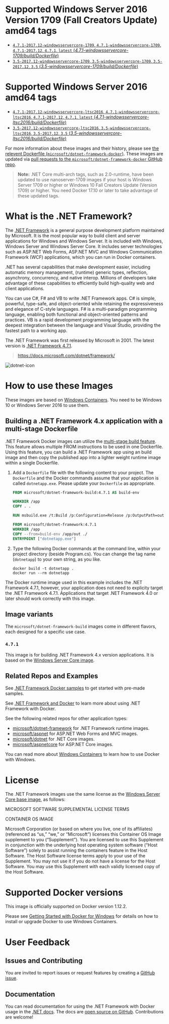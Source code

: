 # Supported Windows Server 2016 Version 1709 (Fall Creators Update) amd64 tags

- [`4.7.1-2017.12-windowsservercore-1709`, `4.7.1-windowsservercore-1709`, `4.7.1-2017.12`, `4.7.1`, `latest` (*4.7.1-windowsservercore-1709/build/Dockerfile*)](https://github.com/Microsoft/dotnet-framework-docker/blob/master/4.7.1-windowsservercore-1709/build/Dockerfile)
- [`3.5-2017.12-windowsservercore-1709`, `3.5-windowsservercore-1709`, `3.5-2017.12`, `3.5` (*3.5-windowsservercore-1709/build/Dockerfile*)](https://github.com/Microsoft/dotnet-framework-docker/blob/master/3.5-windowsservercore-1709/build/Dockerfile)

# Supported Windows Server 2016 amd64 tags

- [`4.7.1-2017.12-windowsservercore-ltsc2016`, `4.7.1-windowsservercore-ltsc2016`, `4.7.1-2017.12`, `4.7.1`, `latest` (*4.7.1-windowsservercore-ltsc2016/build/Dockerfile*)](https://github.com/Microsoft/dotnet-framework-docker/blob/master/4.7.1-windowsservercore-ltsc2016/build/Dockerfile)
- [`3.5-2017.12-windowsservercore-ltsc2016`, `3.5-windowsservercore-ltsc2016`, `3.5-2017.12`, `3.5` (*3.5-windowsservercore-ltsc2016/build/Dockerfile*)](https://github.com/Microsoft/dotnet-framework-docker/blob/master/3.5-windowsservercore-ltsc2016/build/Dockerfile)

For more information about these images and their history, please see [the relevent Dockerfile (`microsoft/dotnet-framework-docker`)](https://github.com/microsoft/dotnet-framework-docker/search?utf8=%E2%9C%93&q=FROM&type=Code). These images are updated via [pull requests to the `microsoft/dotnet-framework-docker` GitHub repo](https://github.com/microsoft/dotnet-framework-docker/pulls?utf8=%E2%9C%93&q=).

>**Note:** .NET Core multi-arch tags, such as 2.0-runtime, have been updated to use nanoserver-1709 images if your host is Windows Server 1709 or higher or Windows 10 Fall Creators Update (Version 1709) or higher. You need Docker 17.10 or later to take advantage of these updated tags.

# What is the .NET Framework?

The [.NET Framework](https://www.microsoft.com/net/framework) is a general purpose development platform maintained by Microsoft. It is the most popular way to build client and server applications for Windows and Windows Server. It is included with Windows, Windows Server and Windows Server Core. It includes server technologies such as ASP.NET Web Forms, ASP.NET MVC and Windows Communication Framework (WCF) applications, which you can run in Docker containers.

.NET has several capabilities that make development easier, including automatic memory management, (runtime) generic types, reflection, asynchrony, concurrency, and native interop. Millions of developers take advantage of these capabilities to efficiently build high-quality web and client applications.

You can use C#, F# and VB to write .NET Framework apps. C# is simple, powerful, type-safe, and object-oriented while retaining the expressiveness and elegance of C-style languages. F# is a multi-paradigm programming language, enabling both functional and object-oriented patterns and practices. VB is a rapid development programming language with the deepest integration between the language and Visual Studio, providing the fastest path to a working app.   

The .NET Framework was first released by Microsoft in 2001. The latest version is [.NET Framework 4.7.1](https://www.microsoft.com/net/framework).

> https://docs.microsoft.com/dotnet/framework/

![dotnet-icon](https://cloud.githubusercontent.com/assets/2608468/19951790/a0458278-a11d-11e6-86e4-660aaa22aa3c.png)

# How to use these Images

These images are based on [Windows Containers][win-containers]. You need to be Windows 10 or Windows Server 2016 to use them.

## Building a .NET Framework 4.x application with a multi-stage Dockerfile

.NET Framework Docker images can utilize the [multi-stage build feature](https://docs.docker.com/engine/userguide/eng-image/multistage-build/). This feature allows multiple FROM instructions to be used in one Dockerfile. Using this feature, you can build a .NET Framework app using an build image and then copy the published app into a lighter weight runtime image within a single Dockerfile.

1. Add a `Dockerfile` file with the following content to your project. The `Dockerfile` and the Docker commands assume that your application is called `dotnetapp.exe`. Please update your `Dockerfile` as appropriate.

    ```dockerfile
    FROM microsoft/dotnet-framework-build:4.7.1 AS build-env
    
    WORKDIR /app
    COPY . .
    
    RUN msbuild.exe /t:Build /p:Configuration=Release /p:OutputPath=out
    
    FROM microsoft/dotnet-framework:4.7.1
    WORKDIR /app
    COPY --from=build-env /app/out ./
    ENTRYPOINT ["dotnetapp.exe"]
    ```

2. Type the following Docker commands at the command line, within your project directory (beside Program.cs). You can change the tag name (`dotnetapp`) to your own string, as you like.

    ```console
    docker build -t dotnetapp .
    docker run --rm dotnetapp
    ```

The Docker runtime image used in this example includes the .NET Framework 4.7.1, however, your application does not need to explicity target the .NET Framework 4.7.1. Applications that target .NET Framework 4.0 or later should work correctly with this image.

## Image variants

The `microsoft/dotnet-framework-build` images come in different flavors, each designed for a specific use case.

### `4.7.1`

This image is for building .NET Framework 4.x version applications. It is based on the [Windows Server Core image](https://hub.docker.com/r/microsoft/windowsservercore/).

## Related Repos and Examples

See [.NET Framework Docker samples](https://github.com/Microsoft/dotnet-framework-docker-samples) to get started with pre-made samples.

See [.NET Framework and Docker](https://docs.microsoft.com/dotnet/framework/docker/) to learn more about using .NET Framework with Docker.

See the following related repos for other application types:

- [microsoft/dotnet-framework](https://hub.docker.com/r/microsoft/dotnet-framework/) for .NET Framework runtime images.
- [microsoft/aspnet](https://hub.docker.com/r/microsoft/aspnet/) for ASP.NET Web Forms and MVC images.
- [microsoft/dotnet](https://hub.docker.com/r/microsoft/dotnet/) for .NET Core images.
- [microsoft/aspnetcore](https://hub.docker.com/r/microsoft/aspnetcore/) for ASP.NET Core images.

You can read more about [Windows Containers][win-containers] to learn how to use Docker with Windows.

# License

The .NET Framework images use the same license as the [Windows Server Core base image](https://hub.docker.com/r/microsoft/windowsservercore/), as follows:

MICROSOFT SOFTWARE SUPPLEMENTAL LICENSE TERMS

CONTAINER OS IMAGE

Microsoft Corporation (or based on where you live, one of its affiliates) (referenced as “us,” “we,” or “Microsoft”) licenses this Container OS Image supplement to you (“Supplement”). You are licensed to use this Supplement in conjunction with the underlying host operating system software (“Host Software”) solely to assist running the containers feature in the Host Software. The Host Software license terms apply to your use of the Supplement. You may not use it if you do not have a license for the Host Software. You may use this Supplement with each validly licensed copy of the Host Software.

# Supported Docker versions

This image is officially supported on Docker version 1.12.2.

Please see [Getting Started with Docker for Windows](https://docs.docker.com/docker-for-windows/) for details on how to install or upgrade Docker to use Windows Containers.

# User Feedback

## Issues and Contributing

You are invited to report issues or request features by creating a [GitHub issue](https://github.com/microsoft/dotnet-framework-docker/issues).

## Documentation

You can read documentation for using the .NET Framework with Docker usage in the [.NET docs](https://docs.microsoft.com/dotnet/framework/docker). The docs are [open source on GitHub](https://github.com/dotnet/docs). Contributions are welcome!

[win-containers]: http://aka.ms/windowscontainers